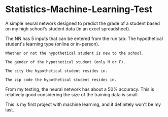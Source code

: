# Statistics-Machine-Learning-Test
 A simple neural network designed to predict the grade of a student based on my high school's student data (in an excel spreadsheet).
 
 The NN has 5 inputs that can be entered from the run tab:
    The hypothetical student's learning type (online or in-person).
   
    Whether or not the hypothetical student is new to the school.
   
    The gender of the hypothetical student (only M or F).
   
    The city the hypothetical student resides in.
   
    The zip code the hypothetical student resides in.
   

From my testing, the neural network has about a 50% accuracy. This is relatively good considering the size of the training data is small.

This is my first project with machine learning, and it definitely won't be my last.
